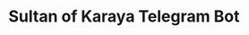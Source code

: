 # Sultan of Karaya Telegram Bot
<!-- 
## 指令
### tutorial
方式：`公開群or私聊群` /tutorial
權限：所有人
效果：SpyBot會私訊你此份教學文件

### spy
方式：`公開群` /spy
權限：所有人
效果：創建新遊戲/繼續舊遊戲 邀請其他玩家並成為主持人
備註：同時給定房號 用於之後的遊戲設定

### set_words
方式：`私聊群` /set_words 房號 詞彙1 詞彙2
權限：主持人
備註：在/game前 私訊SpyBot
效果：設定平民臥底詞彙 會隨機從兩詞挑選 不照順序

### set_host
方式：`公開群` /set_host
權限：主持人
效果：轉移主持人權限給其他玩家

### game
方式：`公開群` /game
權限：主持人
效果：開始新局

### clue
方式：`公開群` /clue 提示
權限：輪到其發言的玩家
效果：臥底遊戲所規定的提示發言
備註：提示字串可以以空格公開 沒有限定一詞或一句

### skip
方式：`公開群` /skip
權限：主持人
效果：跳過目前玩家的提示發言階段

### skip_all
方式：`公開群` /skip_all
權限：主持人
效果：跳過這輪剩餘玩家的提示發言階段

### poll
方式：`公開群` /poll
權限：主持人
效果：一輪結束討論後 進行投票 選出欲擊殺的玩家

### end_poll
方式：`公開群` /poll
權限：主持人
效果：提早結束投票 並直接結算結果

### kill
方式：`公開群` /kill
權限：主持人
效果：強制擊殺某玩家

### reset
方式：`公開群` /reset
權限：主持人
效果：清除遊戲內紀錄 需再次使用/spy建立遊戲邀請

### init
方式：`公開群` /reset
權限：主持人
效果：進行reset 並且清除所有玩家資料

### remain
方式：`公開群` /remain
權限：所有人
效果：顯示目前遊戲剩餘身份人數分佈

### history
方式：`公開群` /history
權限：所有人
效果：進行remain 並且顯示至今為止的提示發言紀錄 -->



